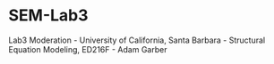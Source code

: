 # SEM-Lab3
Lab3 Moderation - University of California, Santa Barbara - Structural Equation Modeling, ED216F - Adam Garber
